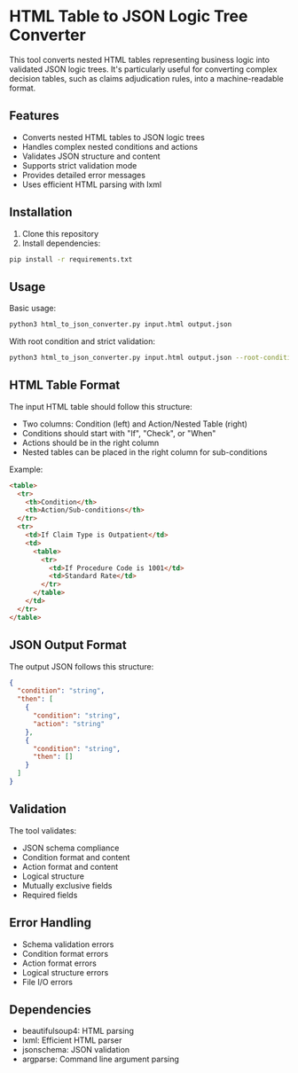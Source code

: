 # HTML Table to JSON Logic Tree Converter

This tool converts nested HTML tables representing business logic into validated JSON logic trees. It's particularly useful for converting complex decision tables, such as claims adjudication rules, into a machine-readable format.

## Features

- Converts nested HTML tables to JSON logic trees
- Handles complex nested conditions and actions
- Validates JSON structure and content
- Supports strict validation mode
- Provides detailed error messages
- Uses efficient HTML parsing with lxml

## Installation

1. Clone this repository
2. Install dependencies:
```bash
pip install -r requirements.txt
```

## Usage

Basic usage:
```bash
python3 html_to_json_converter.py input.html output.json
```

With root condition and strict validation:
```bash
python3 html_to_json_converter.py input.html output.json --root-condition "Check Claim Type" --strict
```

## HTML Table Format

The input HTML table should follow this structure:
- Two columns: Condition (left) and Action/Nested Table (right)
- Conditions should start with "If", "Check", or "When"
- Actions should be in the right column
- Nested tables can be placed in the right column for sub-conditions

Example:
```html
<table>
  <tr>
    <th>Condition</th>
    <th>Action/Sub-conditions</th>
  </tr>
  <tr>
    <td>If Claim Type is Outpatient</td>
    <td>
      <table>
        <tr>
          <td>If Procedure Code is 1001</td>
          <td>Standard Rate</td>
        </tr>
      </table>
    </td>
  </tr>
</table>
```

## JSON Output Format

The output JSON follows this structure:
```json
{
  "condition": "string",
  "then": [
    {
      "condition": "string",
      "action": "string"
    },
    {
      "condition": "string",
      "then": []
    }
  ]
}
```

## Validation

The tool validates:
- JSON schema compliance
- Condition format and content
- Action format and content
- Logical structure
- Mutually exclusive fields
- Required fields

## Error Handling

- Schema validation errors
- Condition format errors
- Action format errors
- Logical structure errors
- File I/O errors

## Dependencies

- beautifulsoup4: HTML parsing
- lxml: Efficient HTML parser
- jsonschema: JSON validation
- argparse: Command line argument parsing 